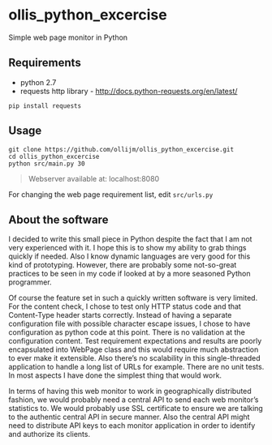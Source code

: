 ollis_python_excercise
======================

Simple web page monitor in Python

## Requirements

* python 2.7
* requests http library - http://docs.python-requests.org/en/latest/

```
pip install requests
```

## Usage

```
git clone https://github.com/ollijm/ollis_python_excercise.git
cd ollis_python_excercise
python src/main.py 30
```

> Webserver available at: localhost:8080

For changing the web page requirement list, edit `src/urls.py`

## About the software

I decided to write this small piece in Python despite the fact that I am not very experienced with it. I hope this is to show my ability to grab things quickly if needed. Also I know dynamic languages are very good for this kind of prototyping. However, there are probably some not-so-great practices to be seen in my code if looked at by a more seasoned Python programmer.

Of course the feature set in such a quickly written software is very limited. For the content check, I chose to test only HTTP status code and that Content-Type header starts correctly. Instead of having a separate configuration file with possible character escape issues, I chose to have configuration as python code at this point. There is no validation at the configuration content. Test requirement expectations and results are poorly encapsulated into WebPage class and this would require much abstraction to ever make it extensible. Also there’s no scalability in this single-threaded application to handle a long list of URLs for example. There are no unit tests. In most aspects I have done the simplest thing that would work.

In terms of having this web monitor to work in geographically distributed fashion, we would probably need a central API to send each web monitor’s statistics to. We would probably use SSL certificate to ensure we are talking to the authentic central API in secure manner. Also the central API might need to distribute API keys to each monitor application in order to identify and authorize its clients.
